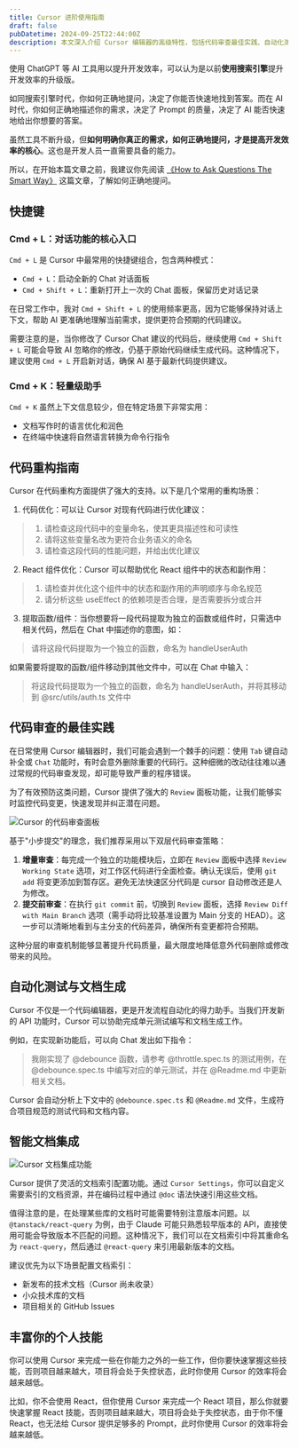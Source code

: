 ```yaml
---
title: Cursor 进阶使用指南
draft: false
pubDatetime: 2024-09-25T22:44:00Z
description: 本文深入介绍 Cursor 编辑器的高级特性，包括代码审查最佳实践、自动化测试与文档生成、智能文档集成、快捷键使用技巧以及代码重构指南。通过掌握这些进阶功能，帮助开发者提升编码效率，降低意外代码修改风险，实现更高效的开发工作流程。
---
```


使用 ChatGPT 等 AI 工具用以提升开发效率，可以认为是以前**使用搜索引擎**提升开发效率的升级版。

如同搜索引擎时代，你如何正确地提问，决定了你能否快速地找到答案。而在 AI 时代，你如何正确地描述你的需求，决定了 Prompt 的质量，决定了 AI 能否快速地给出你想要的答案。

虽然工具不断升级，但**如何明确你真正的需求，如何正确地提问，才是提高开发效率的核心**。这也是开发人员一直需要具备的能力。

所以，在开始本篇文章之前，我建议你先阅读 [《How to Ask Questions The Smart Way》](https://github.com/ryanhanwu/How-To-Ask-Questions-The-Smart-Way) 这篇文章，了解如何正确地提问。

## 快捷键

### Cmd + L：对话功能的核心入口

`Cmd + L` 是 Cursor 中最常用的快捷键组合，包含两种模式：

- `Cmd + L`：启动全新的 Chat 对话面板
- `Cmd + Shift + L`：重新打开上一次的 Chat 面板，保留历史对话记录

在日常工作中，我对 `Cmd + Shift + L` 的使用频率更高，因为它能够保持对话上下文，帮助 AI 更准确地理解当前需求，提供更符合预期的代码建议。

需要注意的是，当你修改了 Cursor Chat 建议的代码后，继续使用 `Cmd + Shift + L` 可能会导致 AI 忽略你的修改，仍基于原始代码继续生成代码。这种情况下，建议使用 `Cmd + L` 开启新对话，确保 AI 基于最新代码提供建议。

### Cmd + K：轻量级助手

`Cmd + K` 虽然上下文信息较少，但在特定场景下非常实用：

- 文档写作时的语言优化和润色
- 在终端中快速将自然语言转换为命令行指令

## 代码重构指南

Cursor 在代码重构方面提供了强大的支持。以下是几个常用的重构场景：

1. 代码优化：可以让 Cursor 对现有代码进行优化建议：

> 1. 请检查这段代码中的变量命名，使其更具描述性和可读性
> 2. 请将这些变量名改为更符合业务语义的命名
> 3. 请检查这段代码的性能问题，并给出优化建议

2. React 组件优化：Cursor 可以帮助优化 React 组件中的状态和副作用：

> 1. 请检查并优化这个组件中的状态和副作用的声明顺序与命名规范
> 2. 请分析这些 useEffect 的依赖项是否合理，是否需要拆分或合并

3. 提取函数/组件：当你想要将一段代码提取为独立的函数或组件时，只需选中相关代码，然后在 Chat 中描述你的意图，如：

> 请将这段代码提取为一个独立的函数，命名为 handleUserAuth

如果需要将提取的函数/组件移动到其他文件中，可以在 Chat 中输入：

> 将这段代码提取为一个独立的函数，命名为 handleUserAuth，并将其移动到 @src/utils/auth.ts 文件中

## 代码审查的最佳实践

在日常使用 Cursor 编辑器时，我们可能会遇到一个棘手的问题：使用 `Tab` 键自动补全或 `Chat` 功能时，有时会意外删除重要的代码行。这种细微的改动往往难以通过常规的代码审查发现，却可能导致严重的程序错误。

为了有效预防这类问题，Cursor 提供了强大的 `Review` 面板功能，让我们能够实时监控代码变更，快速发现并纠正潜在问题。

![Cursor 的代码审查面板](https://static.shanyue.tech/images/24-09-25/clipboard-9330.05385a.webp)

基于"小步提交"的理念，我们推荐采用以下双层代码审查策略：

1. **增量审查**：每完成一个独立的功能模块后，立即在 `Review` 面板中选择 `Review Working State` 选项，对工作区代码进行全面检查。确认无误后，使用 `git add` 将变更添加到暂存区。避免无法快速区分代码是 cursor 自动修改还是人为修改。
2. **提交前审查**：在执行 `git commit` 前，切换到 `Review` 面板，选择 `Review Diff with Main Branch` 选项（需手动将比较基准设置为 Main 分支的 HEAD）。这一步可以清晰地看到与主分支的代码差异，确保所有变更都符合预期。

这种分层的审查机制能够显著提升代码质量，最大限度地降低意外代码删除或修改带来的风险。

## 自动化测试与文档生成

Cursor 不仅是一个代码编辑器，更是开发流程自动化的得力助手。当我们开发新的 API 功能时，Cursor 可以协助完成单元测试编写和文档生成工作。

例如，在实现新功能后，可以向 Chat 发出如下指令：

> 我刚实现了 @debounce 函数，请参考 @throttle.spec.ts 的测试用例，在 @debounce.spec.ts 中编写对应的单元测试，并在 @Readme.md 中更新相关文档。

Cursor 会自动分析上下文中的 `@debounce.spec.ts` 和 `@Readme.md` 文件，生成符合项目规范的测试代码和文档内容。

## 智能文档集成

![Cursor 文档集成功能](https://static.shanyue.tech/images/24-11-13/clipboard-9582.9b5437.webp)

Cursor 提供了灵活的文档索引配置功能。通过 `Cursor Settings`，你可以自定义需要索引的文档资源，并在编码过程中通过 `@doc` 语法快速引用这些文档。

值得注意的是，在处理某些库的文档时可能需要特别注意版本问题。以 `@tanstack/react-query` 为例，由于 Claude 可能只熟悉较早版本的 API，直接使用可能会导致版本不匹配的问题。这种情况下，我们可以在文档索引中将其重命名为 `react-query`，然后通过 `@react-query` 来引用最新版本的文档。

建议优先为以下场景配置文档索引：

- 新发布的技术文档（Cursor 尚未收录）
- 小众技术库的文档
- 项目相关的 GitHub Issues

## 丰富你的个人技能

你可以使用 Cursor 来完成一些在你能力之外的一些工作，但你要快速掌握这些技能，否则项目越来越大，项目将会处于失控状态，此时你使用 Cursor 的效率将会越来越低。

比如，你不会使用 React，但你使用 Cursor 来完成一个 React 项目，那么你就要快速掌握 React 技能，否则项目越来越大，项目将会处于失控状态，由于你不懂 React，也无法给 Cursor 提供足够多的 Prompt，此时你使用 Cursor 的效率将会越来越低。
